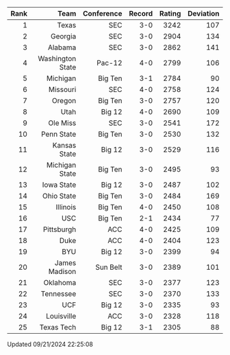 | Rank  | Team                 | Conference           | Record   | Rating | Deviation |
| ---:  | ---:                 | ---:                 | ---:     | ---:   | ---:      |
| 1     | Texas                | SEC                  | 3-0      | 3242   | 107       |
| 2     | Georgia              | SEC                  | 3-0      | 2904   | 134       |
| 3     | Alabama              | SEC                  | 3-0      | 2862   | 141       |
| 4     | Washington State     | Pac-12               | 4-0      | 2799   | 106       |
| 5     | Michigan             | Big Ten              | 3-1      | 2784   | 90        |
| 6     | Missouri             | SEC                  | 4-0      | 2758   | 124       |
| 7     | Oregon               | Big Ten              | 3-0      | 2757   | 120       |
| 8     | Utah                 | Big 12               | 4-0      | 2690   | 109       |
| 9     | Ole Miss             | SEC                  | 3-0      | 2541   | 172       |
| 10    | Penn State           | Big Ten              | 3-0      | 2530   | 132       |
| 11    | Kansas State         | Big 12               | 3-0      | 2529   | 116       |
| 12    | Michigan State       | Big Ten              | 3-0      | 2495   | 93        |
| 13    | Iowa State           | Big 12               | 3-0      | 2487   | 102       |
| 14    | Ohio State           | Big Ten              | 3-0      | 2484   | 169       |
| 15    | Illinois             | Big Ten              | 4-0      | 2450   | 108       |
| 16    | USC                  | Big Ten              | 2-1      | 2434   | 77        |
| 17    | Pittsburgh           | ACC                  | 4-0      | 2425   | 109       |
| 18    | Duke                 | ACC                  | 4-0      | 2404   | 123       |
| 19    | BYU                  | Big 12               | 3-0      | 2399   | 94        |
| 20    | James Madison        | Sun Belt             | 3-0      | 2389   | 101       |
| 21    | Oklahoma             | SEC                  | 3-0      | 2377   | 123       |
| 22    | Tennessee            | SEC                  | 3-0      | 2370   | 133       |
| 23    | UCF                  | Big 12               | 3-0      | 2335   | 93        |
| 24    | Louisville           | ACC                  | 3-0      | 2328   | 118       |
| 25    | Texas Tech           | Big 12               | 3-1      | 2305   | 88        |

Updated 09/21/2024 22:25:08
